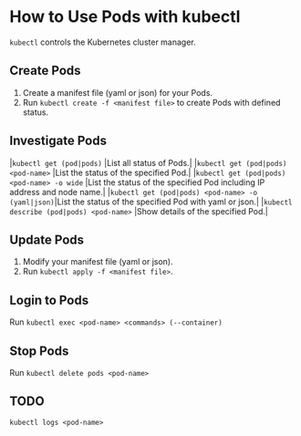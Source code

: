 # How to Use Pods with kubectl
`kubectl` controls the Kubernetes cluster manager.


## Create Pods
1. Create a manifest file (yaml or json) for your Pods.
2. Run `kubectl create -f <manifest file>` to create Pods with defined status.


## Investigate Pods
|`kubectl get (pod|pods)`                          |List all status of Pods.|
|`kubectl get (pod|pods) <pod-name>`               |List the status of the specified Pod.|
|`kubectl get (pod|pods) <pod-name> -o wide`       |List the status of the specified Pod including IP address and node name.|
|`kubectl get (pod|pods) <pod-name> -o (yaml|json)`|List the status of the specified Pod with yaml or json.|
|`kubectl describe (pod|pods) <pod-name>`          |Show details of the specified Pod.|


## Update Pods
1. Modify your manifest file (yaml or json).
2. Run `kubectl apply -f <manifest file>`.


## Login to Pods
Run `kubectl exec <pod-name> <commands> (--container)`


## Stop Pods
Run `kubectl delete pods <pod-name>`


## TODO
`kubectl logs <pod-name>`
